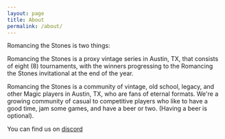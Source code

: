 ```yaml
---
layout: page
title: About
permalink: /about/
---
```


Romancing the Stones is two things:

Romancing the Stones is a proxy vintage series in Austin, TX, that consists of eight (8)
tournaments, with the winners progressing to the Romancing the Stones invitational at the end
of the year.

Romancing the Stones is a community of vintage, old school, legacy, and other Magic players
in Austin, TX, who are fans of eternal formats.  We're a growing community of casual to
competitive players who like to have a good time, jam some games, and have a beer or two.
(Having a beer is optional).

You can find us on [discord](https://discord.gg/QZnMj5nFu2)
